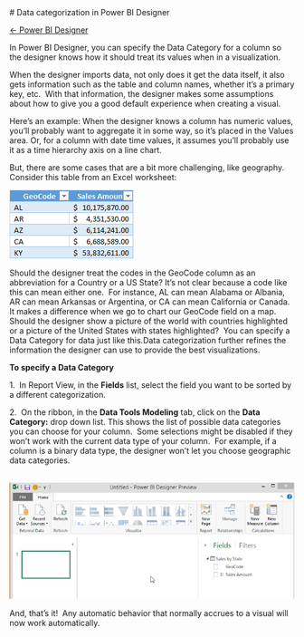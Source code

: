 <properties pageTitle="Data categorization in Power BI Designer" description="Data categorization in Power BI Designer" services="powerbi" documentationCenter="" authors="v-anpasi" manager="mblythe" editor=""/>
<tags ms.service="powerbi" ms.devlang="NA" ms.topic="article" ms.tgt_pltfrm="NA" ms.workload="powerbi" ms.date="06/19/2015" ms.author="v-anpasi"/>
# Data categorization in Power BI Designer

[← Power BI Designer](https://support.powerbi.com/knowledgebase/topics/68530-power-bi-designer)

In Power BI Designer, you can specify the Data Category for a column so the designer knows how it should treat its values when in a visualization.

When the designer imports data, not only does it get the data itself, it also gets information such as the table and column names, whether it’s a primary key, etc.  With that information, the designer makes some assumptions about how to give you a good default experience when creating a visual.  

Here’s an example: When the designer knows a column has numeric values, you’ll probably want to aggregate it in some way, so it’s placed in the Values area. Or, for a column with date time values, it assumes you’ll probably use it as a time hierarchy axis on a line chart.

But, there are some cases that are a bit more challenging, like geography. Consider this table from an Excel worksheet:

![](media/powerbi-designer-data-categorization/DataCategorizationTable.png)

Should the designer treat the codes in the GeoCode column as an abbreviation for a Country or a US State? It’s not clear because a code like this can mean either one.  For instance, AL can mean Alabama or Albania, AR can mean Arkansas or Argentina, or CA can mean California or Canada. It makes a difference when we go to chart our GeoCode field on a map.  Should the designer show a picture of the world with countries highlighted or a picture of the United States with states highlighted?  You can specify a Data Category for data just like this.Data categorization further refines the information the designer can use to provide the best visualizations.

**To specify a Data Category**

1.  In Report View, in the **Fields** list, select the field you want to be sorted by a different categorization.

2.  On the ribbon, in the **Data Tools Modeling** tab, click on the **Data Category:** drop down list. This shows the list of possible data categories you can choose for your column.  Some selections might be disabled if they won’t work with the current data type of your column.  For example, if a column is a binary data type, the designer won’t let you choose geographic data categories.  

 ![](media/powerbi-designer-data-categorization/DataCategorization.gif)




And, that’s it!  Any automatic behavior that normally accrues to a visual will now work automatically.


